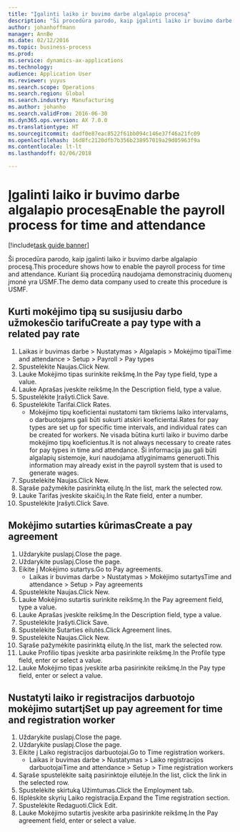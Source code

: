 ```yaml
---
title: "Įgalinti laiko ir buvimo darbe algalapio procesą"
description: "Ši procedūra parodo, kaip įgalinti laiko ir buvimo darbe algalapio procesą."
author: johanhoffmann
manager: AnnBe
ms.date: 02/12/2016
ms.topic: business-process
ms.prod: 
ms.service: dynamics-ax-applications
ms.technology: 
audience: Application User
ms.reviewer: yuyus
ms.search.scope: Operations
ms.search.region: Global
ms.search.industry: Manufacturing
ms.author: johanho
ms.search.validFrom: 2016-06-30
ms.dyn365.ops.version: AX 7.0.0
ms.translationtype: HT
ms.sourcegitcommit: dadf0e87eac8522f61bb094c146e37f46a21fc09
ms.openlocfilehash: 16d8fc2120dfb7b356b238957019a29d05963f9a
ms.contentlocale: lt-lt
ms.lasthandoff: 02/06/2018

---
```

# <a name="enable-the-payroll-process-for-time-and-attendance"></a><span data-ttu-id="e9c41-103">Įgalinti laiko ir buvimo darbe algalapio procesą</span><span class="sxs-lookup"><span data-stu-id="e9c41-103">Enable the payroll process for time and attendance</span></span>

[!include[task guide banner](../../includes/task-guide-banner.md)]

<span data-ttu-id="e9c41-104">Ši procedūra parodo, kaip įgalinti laiko ir buvimo darbe algalapio procesą.</span><span class="sxs-lookup"><span data-stu-id="e9c41-104">This procedure shows how to enable the payroll process for time and attendance.</span></span> <span data-ttu-id="e9c41-105">Kuriant šią procedūrą naudojama demonstracinių duomenų įmonė yra USMF.</span><span class="sxs-lookup"><span data-stu-id="e9c41-105">The demo data company used to create this procedure is USMF.</span></span>


## <a name="create-a-pay-type-with-a-related-pay-rate"></a><span data-ttu-id="e9c41-106">Kurti mokėjimo tipą su susijusiu darbo užmokesčio tarifu</span><span class="sxs-lookup"><span data-stu-id="e9c41-106">Create a pay type with a related pay rate</span></span>
1. <span data-ttu-id="e9c41-107">Laikas ir buvimas darbe > Nustatymas > Algalapis > Mokėjimo tipai</span><span class="sxs-lookup"><span data-stu-id="e9c41-107">Time and attendance > Setup > Payroll > Pay types</span></span>
2. <span data-ttu-id="e9c41-108">Spustelėkite Naujas.</span><span class="sxs-lookup"><span data-stu-id="e9c41-108">Click New.</span></span>
3. <span data-ttu-id="e9c41-109">Lauke Mokėjimo tipas surinkite reikšmę.</span><span class="sxs-lookup"><span data-stu-id="e9c41-109">In the Pay type field, type a value.</span></span>
4. <span data-ttu-id="e9c41-110">Lauke Aprašas įveskite reikšmę.</span><span class="sxs-lookup"><span data-stu-id="e9c41-110">In the Description field, type a value.</span></span>
5. <span data-ttu-id="e9c41-111">Spustelėkite Įrašyti.</span><span class="sxs-lookup"><span data-stu-id="e9c41-111">Click Save.</span></span>
6. <span data-ttu-id="e9c41-112">Spustelėkite Tarifai.</span><span class="sxs-lookup"><span data-stu-id="e9c41-112">Click Rates.</span></span>
    * <span data-ttu-id="e9c41-113">Mokėjimo tipų koeficientai nustatomi tam tikriems laiko intervalams, o darbuotojams gali būti sukurti atskiri koeficientai.</span><span class="sxs-lookup"><span data-stu-id="e9c41-113">Rates for pay types are set up for specific time intervals, and individual rates can be created for workers.</span></span> <span data-ttu-id="e9c41-114">Ne visada būtina kurti laiko ir buvimo darbe mokėjimo tipų koeficientus.</span><span class="sxs-lookup"><span data-stu-id="e9c41-114">It is not always necessary to create rates for pay types in time and attendance.</span></span> <span data-ttu-id="e9c41-115">Ši informacija jau gali būti algalapių sistemoje, kuri naudojama atlyginimams generuoti.</span><span class="sxs-lookup"><span data-stu-id="e9c41-115">This information may already exist in the payroll system that is used to generate wages.</span></span>  
7. <span data-ttu-id="e9c41-116">Spustelėkite Naujas.</span><span class="sxs-lookup"><span data-stu-id="e9c41-116">Click New.</span></span>
8. <span data-ttu-id="e9c41-117">Sąraše pažymėkite pasirinktą eilutę.</span><span class="sxs-lookup"><span data-stu-id="e9c41-117">In the list, mark the selected row.</span></span>
9. <span data-ttu-id="e9c41-118">Lauke Tarifas įveskite skaičių.</span><span class="sxs-lookup"><span data-stu-id="e9c41-118">In the Rate field, enter a number.</span></span>
10. <span data-ttu-id="e9c41-119">Spustelėkite Įrašyti.</span><span class="sxs-lookup"><span data-stu-id="e9c41-119">Click Save.</span></span>

## <a name="create-a-pay-agreement"></a><span data-ttu-id="e9c41-120">Mokėjimo sutarties kūrimas</span><span class="sxs-lookup"><span data-stu-id="e9c41-120">Create a pay agreement</span></span>
1. <span data-ttu-id="e9c41-121">Uždarykite puslapį.</span><span class="sxs-lookup"><span data-stu-id="e9c41-121">Close the page.</span></span>
2. <span data-ttu-id="e9c41-122">Uždarykite puslapį.</span><span class="sxs-lookup"><span data-stu-id="e9c41-122">Close the page.</span></span>
3. <span data-ttu-id="e9c41-123">Eikite į Mokėjimo sutartys.</span><span class="sxs-lookup"><span data-stu-id="e9c41-123">Go to Pay agreements.</span></span>
    * <span data-ttu-id="e9c41-124">Laikas ir buvimas darbe > Nustatymas > Mokėjimo sutartys</span><span class="sxs-lookup"><span data-stu-id="e9c41-124">Time and attendance > Setup > Pay agreements</span></span>  
4. <span data-ttu-id="e9c41-125">Spustelėkite Naujas.</span><span class="sxs-lookup"><span data-stu-id="e9c41-125">Click New.</span></span>
5. <span data-ttu-id="e9c41-126">Lauke Mokėjimo sutartis surinkite reikšmę.</span><span class="sxs-lookup"><span data-stu-id="e9c41-126">In the Pay agreement field, type a value.</span></span>
6. <span data-ttu-id="e9c41-127">Lauke Aprašas įveskite reikšmę.</span><span class="sxs-lookup"><span data-stu-id="e9c41-127">In the Description field, type a value.</span></span>
7. <span data-ttu-id="e9c41-128">Spustelėkite Įrašyti.</span><span class="sxs-lookup"><span data-stu-id="e9c41-128">Click Save.</span></span>
8. <span data-ttu-id="e9c41-129">Spustelėkite Sutarties eilutės.</span><span class="sxs-lookup"><span data-stu-id="e9c41-129">Click Agreement lines.</span></span>
9. <span data-ttu-id="e9c41-130">Spustelėkite Naujas.</span><span class="sxs-lookup"><span data-stu-id="e9c41-130">Click New.</span></span>
10. <span data-ttu-id="e9c41-131">Sąraše pažymėkite pasirinktą eilutę.</span><span class="sxs-lookup"><span data-stu-id="e9c41-131">In the list, mark the selected row.</span></span>
11. <span data-ttu-id="e9c41-132">Lauke Profilio tipas įveskite arba pasirinkite reikšmę.</span><span class="sxs-lookup"><span data-stu-id="e9c41-132">In the Profile type field, enter or select a value.</span></span>
12. <span data-ttu-id="e9c41-133">Lauke Mokėjimo tipas įveskite arba pasirinkite reikšmę.</span><span class="sxs-lookup"><span data-stu-id="e9c41-133">In the Pay type field, enter or select a value.</span></span>

## <a name="set-up-pay-agreement-for-time-and-registration-worker"></a><span data-ttu-id="e9c41-134">Nustatyti laiko ir registracijos darbuotojo mokėjimo sutartį</span><span class="sxs-lookup"><span data-stu-id="e9c41-134">Set up pay agreement for time and registration worker</span></span>
1. <span data-ttu-id="e9c41-135">Uždarykite puslapį.</span><span class="sxs-lookup"><span data-stu-id="e9c41-135">Close the page.</span></span>
2. <span data-ttu-id="e9c41-136">Uždarykite puslapį.</span><span class="sxs-lookup"><span data-stu-id="e9c41-136">Close the page.</span></span>
3. <span data-ttu-id="e9c41-137">Eikite į Laiko registracijos darbuotojai.</span><span class="sxs-lookup"><span data-stu-id="e9c41-137">Go to Time registration workers.</span></span>
    * <span data-ttu-id="e9c41-138">Laikas ir buvimas darbe > Nustatymas > Laiko registracijos darbuotojai</span><span class="sxs-lookup"><span data-stu-id="e9c41-138">Time and attendance > Setup > Time registration workers</span></span>  
4. <span data-ttu-id="e9c41-139">Sąraše spustelėkite saitą pasirinktoje eilutėje.</span><span class="sxs-lookup"><span data-stu-id="e9c41-139">In the list, click the link in the selected row.</span></span>
5. <span data-ttu-id="e9c41-140">Spustelėkite skirtuką Užimtumas.</span><span class="sxs-lookup"><span data-stu-id="e9c41-140">Click the Employment tab.</span></span>
6. <span data-ttu-id="e9c41-141">Išplėskite skyrių Laiko registracija.</span><span class="sxs-lookup"><span data-stu-id="e9c41-141">Expand the Time registration section.</span></span>
7. <span data-ttu-id="e9c41-142">Spustelėkite Redaguoti.</span><span class="sxs-lookup"><span data-stu-id="e9c41-142">Click Edit.</span></span>
8. <span data-ttu-id="e9c41-143">Lauke Mokėjimo sutartis įveskite arba pasirinkite reikšmę.</span><span class="sxs-lookup"><span data-stu-id="e9c41-143">In the Pay agreement field, enter or select a value.</span></span>

